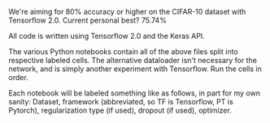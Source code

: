 We're aiming for 80% accuracy or higher on the CIFAR-10 dataset with Tensorflow 2.0.  Current personal best?  75.74%

All code is written using Tensorflow 2.0 and the Keras API.

The various Python notebooks contain all of the above files split into respective labeled cells.  The alternative dataloader isn't necessary for the network, and is simply another experiment with Tensorflow.  Run the cells in order.

Each notebook will be labeled something like as follows, in part for my own sanity:  Dataset, framework (abbreviated, so TF is Tensorflow, PT is Pytorch), regularization type (if used), dropout (if used), optimizer.
